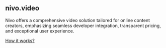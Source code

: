 ## nivo.video

Nivo offers a comprehensive video solution tailored for online content creators, emphasizing seamless developer integration, transparent pricing, and exceptional user experience.

[How it works?](https://nivo.video/about)
